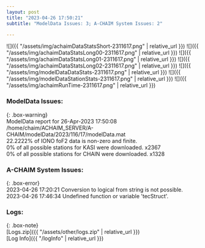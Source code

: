 ```yaml
---
layout: post
title: "2023-04-26 17:50:21"
subtitle: "ModelData Issues: 3; A-CHAIM System Issues: 2"

---
```


![]({{ "/assets/img/achaimDataStatsShort-2311617.png" | relative_url }})
![]({{ "/assets/img/achaimDataStatsLong00-2311617.png" | relative_url }})
![]({{ "/assets/img/achaimDataStatsLong01-2311617.png" | relative_url }})
![]({{ "/assets/img/achaimDataStatsLong02-2311617.png" | relative_url }})
![]({{ "/assets/img/modelDataDataStats-2311617.png" | relative_url }})
![]({{ "/assets/img/modelDataStationStats-2311617.png" | relative_url }})
![]({{ "/assets/img/achaimRunTime-2311617.png" | relative_url }})


### ModelData Issues:  
  
{: .box-warning}  
 ModelData report for 26-Apr-2023 17:50:08   
 /home/chaim/ACHAIM_SERVER/A-CHAIM/modelData/2023/116/17/modelData.mat   
 22.2222% of IONO foF2 data is non-zero and finite.   
 0% of all possible stations for KASI were downloaded. x2367   
 0% of all possible stations for CHAIN were downloaded. x1328   
  
### A-CHAIM System Issues:  
  
{: .box-error}  
2023-04-26 17:20:21 Conversion to logical from string is not possible.  
2023-04-26 17:46:34 Undefined function or variable 'tecStruct'.  

### Logs:  
  
{: .box-note}  
[Logs.zip]({{ "/assets/other/logs.zip" | relative_url }})  
[Log Info]({{ "/logInfo" | relative_url }})  
